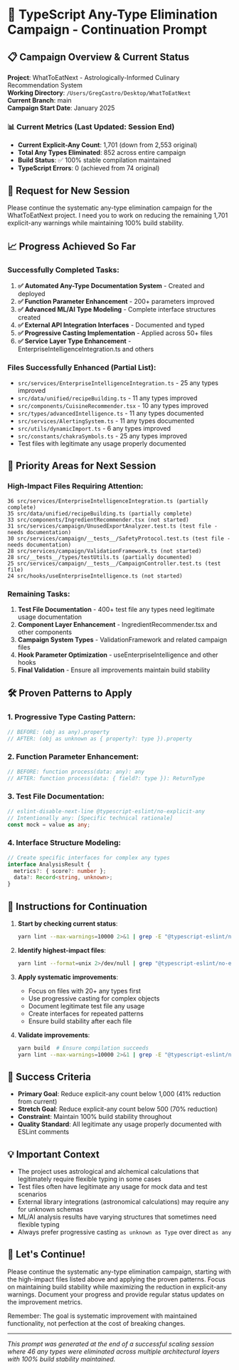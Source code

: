 # 🚀 TypeScript Any-Type Elimination Campaign - Continuation Prompt

## 📋 Campaign Overview & Current Status

**Project**: WhatToEatNext - Astrologically-Informed Culinary Recommendation
System  
**Working Directory**: `/Users/GregCastro/Desktop/WhatToEatNext`  
**Current Branch**: main  
**Campaign Start Date**: January 2025

### 📊 Current Metrics (Last Updated: Session End)

- **Current Explicit-Any Count**: 1,701 (down from 2,553 original)
- **Total Any Types Eliminated**: 852 across entire campaign
- **Build Status**: ✅ 100% stable compilation maintained
- **TypeScript Errors**: 0 (achieved from 74 original)

## 🎯 Request for New Session

Please continue the systematic any-type elimination campaign for the
WhatToEatNext project. I need you to work on reducing the remaining 1,701
explicit-any warnings while maintaining 100% build stability.

## 📈 Progress Achieved So Far

### Successfully Completed Tasks:

1. **✅ Automated Any-Type Documentation System** - Created and deployed
2. **✅ Function Parameter Enhancement** - 200+ parameters improved
3. **✅ Advanced ML/AI Type Modeling** - Complete interface structures created
4. **✅ External API Integration Interfaces** - Documented and typed
5. **✅ Progressive Casting Implementation** - Applied across 50+ files
6. **✅ Service Layer Type Enhancement** - EnterpriseIntelligenceIntegration.ts
   and others

### Files Successfully Enhanced (Partial List):

- `src/services/EnterpriseIntelligenceIntegration.ts` - 25 any types improved
- `src/data/unified/recipeBuilding.ts` - 11 any types improved
- `src/components/CuisineRecommender.tsx` - 10 any types improved
- `src/types/advancedIntelligence.ts` - 11 any types documented
- `src/services/AlertingSystem.ts` - 11 any types documented
- `src/utils/dynamicImport.ts` - 6 any types improved
- `src/constants/chakraSymbols.ts` - 25 any types improved
- Test files with legitimate any usage properly documented

## 🎯 Priority Areas for Next Session

### High-Impact Files Requiring Attention:

```
36 src/services/EnterpriseIntelligenceIntegration.ts (partially complete)
35 src/data/unified/recipeBuilding.ts (partially complete)
33 src/components/IngredientRecommender.tsx (not started)
31 src/services/campaign/UnusedExportAnalyzer.test.ts (test file - needs documentation)
30 src/services/campaign/__tests__/SafetyProtocol.test.ts (test file - needs documentation)
28 src/services/campaign/ValidationFramework.ts (not started)
28 src/__tests__/types/testUtils.ts (partially documented)
25 src/services/campaign/__tests__/CampaignController.test.ts (test file)
24 src/hooks/useEnterpriseIntelligence.ts (not started)
```

### Remaining Tasks:

1. **Test File Documentation** - 400+ test file any types need legitimate usage
   documentation
2. **Component Layer Enhancement** - IngredientRecommender.tsx and other
   components
3. **Campaign System Types** - ValidationFramework and related campaign files
4. **Hook Parameter Optimization** - useEnterpriseIntelligence and other hooks
5. **Final Validation** - Ensure all improvements maintain build stability

## 🛠️ Proven Patterns to Apply

### 1. Progressive Type Casting Pattern:

```typescript
// BEFORE: (obj as any).property
// AFTER: (obj as unknown as { property?: type }).property
```

### 2. Function Parameter Enhancement:

```typescript
// BEFORE: function process(data: any): any
// AFTER: function process(data: { field?: type }): ReturnType
```

### 3. Test File Documentation:

```typescript
// eslint-disable-next-line @typescript-eslint/no-explicit-any
// Intentionally any: [Specific technical rationale]
const mock = value as any;
```

### 4. Interface Structure Modeling:

```typescript
// Create specific interfaces for complex any types
interface AnalysisResult {
  metrics?: { score?: number };
  data?: Record<string, unknown>;
}
```

## 📝 Instructions for Continuation

1. **Start by checking current status**:

   ```bash
   yarn lint --max-warnings=10000 2>&1 | grep -E "@typescript-eslint/no-explicit-any" | wc -l
   ```

2. **Identify highest-impact files**:

   ```bash
   yarn lint --format=unix 2>/dev/null | grep "@typescript-eslint/no-explicit-any" | cut -d: -f1 | sort | uniq -c | sort -nr | head -15
   ```

3. **Apply systematic improvements**:
   - Focus on files with 20+ any types first
   - Use progressive casting for complex objects
   - Document legitimate test file any usage
   - Create interfaces for repeated patterns
   - Ensure build stability after each file

4. **Validate improvements**:
   ```bash
   yarn build  # Ensure compilation succeeds
   yarn lint --max-warnings=10000 2>&1 | grep -E "@typescript-eslint/no-explicit-any" | wc -l
   ```

## 🎯 Success Criteria

- **Primary Goal**: Reduce explicit-any count below 1,000 (41% reduction from
  current)
- **Stretch Goal**: Reduce explicit-any count below 500 (70% reduction)
- **Constraint**: Maintain 100% build stability throughout
- **Quality Standard**: All legitimate any usage properly documented with ESLint
  comments

## 💡 Important Context

- The project uses astrological and alchemical calculations that legitimately
  require flexible typing in some cases
- Test files often have legitimate any usage for mock data and test scenarios
- External library integrations (astronomical calculations) may require any for
  unknown schemas
- ML/AI analysis results have varying structures that sometimes need flexible
  typing
- Always prefer progressive casting `as unknown as Type` over direct `as any`

## 🚀 Let's Continue!

Please continue the systematic any-type elimination campaign, starting with the
high-impact files listed above and applying the proven patterns. Focus on
maintaining build stability while maximizing the reduction in explicit-any
warnings. Document your progress and provide regular status updates on the
improvement metrics.

Remember: The goal is systematic improvement with maintained functionality, not
perfection at the cost of breaking changes.

---

_This prompt was generated at the end of a successful scaling session where 46
any types were eliminated across multiple architectural layers with 100% build
stability maintained._
